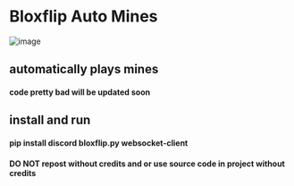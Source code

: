 # Bloxflip Auto Mines
![image](https://user-images.githubusercontent.com/98252854/195975731-ce9d5180-bef2-4dd7-b18a-f0741197ce85.png)

## automatically plays mines
#### code pretty bad will be updated soon

## install and run
#### pip install discord bloxflip.py websocket-client

#### DO NOT repost without credits and or use source code in project without credits
